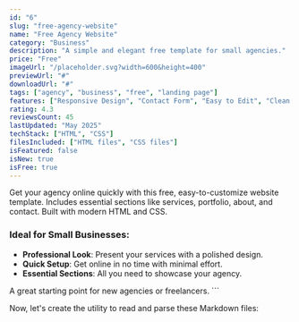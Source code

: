 ```yaml
---
id: "6"
slug: "free-agency-website"
name: "Free Agency Website"
category: "Business"
description: "A simple and elegant free template for small agencies."
price: "Free"
imageUrl: "/placeholder.svg?width=600&height=400"
previewUrl: "#"
downloadUrl: "#"
tags: ["agency", "business", "free", "landing page"]
features: ["Responsive Design", "Contact Form", "Easy to Edit", "Clean Code"]
rating: 4.3
reviewsCount: 45
lastUpdated: "May 2025"
techStack: ["HTML", "CSS"]
filesIncluded: ["HTML files", "CSS files"]
isFeatured: false
isNew: true
isFree: true
---
```

Get your agency online quickly with this free, easy-to-customize website template. Includes essential sections like services, portfolio, about, and contact. Built with modern HTML and CSS.

### Ideal for Small Businesses:

*   **Professional Look**: Present your services with a polished design.
*   **Quick Setup**: Get online in no time with minimal effort.
*   **Essential Sections**: All you need to showcase your agency.

A great starting point for new agencies or freelancers.
\`\`\`

Now, let's create the utility to read and parse these Markdown files:

